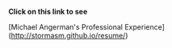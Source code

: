 
**Click on this link to see**

[Michael Angerman's Professional Experience]
(http://stormasm.github.io/resume/)
